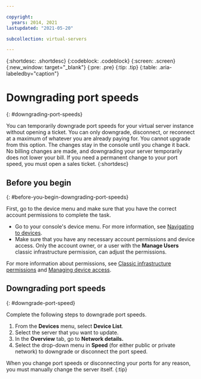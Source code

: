 ```yaml
---

copyright:
  years: 2014, 2021
lastupdated: "2021-05-20"

subcollection: virtual-servers

---
```


{:shortdesc: .shortdesc}
{:codeblock: .codeblock}
{:screen: .screen}
{:new_window: target="_blank"}
{:pre: .pre}
{:tip: .tip}
{:table: .aria-labeledby="caption"}

# Downgrading port speeds
{: #downgrading-port-speeds}

You can temporarily downgrade port speeds for your virtual server instance without opening a ticket. You can only downgrade, disconnect, or reconnect at a maximum of whatever you are already paying for. You cannot upgrade from this option. The changes stay in the console until you change it back. No billing changes are made, and downgrading your server temporarily does not lower your bill. If you need a permanent change to your port speed, you must open a sales ticket.
{:shortdesc}

## Before you begin
{: #before-you-begin-downgrading-port-speeds}

First, go to the device menu and make sure that you have the correct account permissions to complete the task. 

* Go to your console's device menu. For more information, see [Navigating to devices](/docs/virtual-servers?topic=virtual-servers-navigating-devices).
* Make sure that you have any necessary account permissions and device access. Only the account owner, or a user with the **Manage Users** classic infrastructure permission, can adjust the permissions. 

For more information about permissions, see [Classic infrastructure permissions](/docs/account?topic=account-infrapermission) and [Managing device access](/docs/virtual-servers?topic=virtual-servers-managing-device-access).

## Downgrading port speeds
{: #downgrade-port-speed}

Complete the following steps to downgrade port speeds.

1. From the **Devices** menu, select **Device List**.
2. Select the server that you want to update.
3. In the **Overview** tab, go to **Network details.**
4. Select the drop-down menu in **Speed** (for either public or private network) to downgrade or disconnect the port speed.

When you change port speeds or disconnecting your ports for any reason, you must manually change the server itself.
{:tip}
